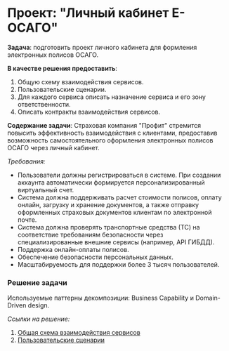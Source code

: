 # Проект: "Личный кабинет Е-ОСАГО"

**Задача**: подготовить проект личного кабинета для формления электронных полисов ОСАГО.

**В качестве решения предоставить**:
1. Общую схему взаимодействия сервисов.
2. Пользовательские сценарии.
3. Для каждого сервиса описать назначение сервиса и его зону ответственности.
4. Описать контракты взаимодействия сервисов.

**Содержание задачи**:
Страховая компания "Профит" стремится повысить эффективность взаимодействия с клиентами, предоставив возможность самостоятельного оформления электронных полисов ОСАГО через личный кабинет. 

*Требования:*
  - Пользователи должны регистрироваться в системе. При создании аккаунта автоматически формируется персонализированный виртуальный счет.
  - Система должна поддерживать расчет стоимости полисов, оплату онлайн, загрузку и хранение документов, а также отправку оформленных страховых документов клиентам по электронной почте.
  - Система должна проверять транспортные средства (ТС) на соответствие требованиям безопасности через специализированные внешние сервисы (например, API ГИБДД).
  - Поддержка онлайн-оплаты полисов.
  - Обеспечение безопасности персональных данных.
  - Масштабируемость для поддержки более 3 тысяч пользователей.

### Решение задачи

Используемые паттерны декомпозиции: Business Capability и Domain-Driven design.

*Ссылки на решение:*

1. [Общая схема взаимодействия сервисов][1]
2. [Пользовательские сценарии][2]

[1]: https://github.com/Jony2Good/insuarance-managment/blob/main/interaction-schema.md "Схема взаимодействия сервисов"

[2]: https://github.com/Jony2Good/insuarance-managment/blob/main/user-scenario.md "Пользовательские сценарии"
